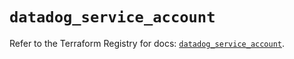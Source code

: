 # `datadog_service_account`

Refer to the Terraform Registry for docs: [`datadog_service_account`](https://registry.terraform.io/providers/datadog/datadog/3.46.0/docs/resources/service_account).
